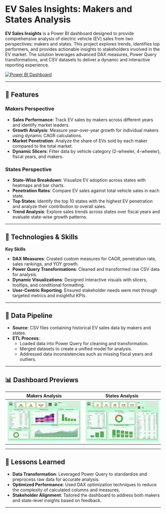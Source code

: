 # EV Sales Insights: Makers and States Analysis

**EV Sales Insights** is a Power BI dashboard designed to provide comprehensive analysis of electric vehicle (EV) sales from two perspectives: makers and states. This project explores trends, identifies top performers, and provides actionable insights to stakeholders involved in the EV market. The solution leverages advanced DAX measures, Power Query transformations, and CSV datasets to deliver a dynamic and interactive reporting experience.

[![Power BI Dashboard](https://img.shields.io/badge/Explore-Live_Dashboard-2CA5E0?style=for-the-badge&logo=powerbi)](https://app.powerbi.com/view?r=eyJrIjoiMjU0NjYxMjQtMzk2MC00NTA2LTg5OWMtY2YwY2JmN2MyZTIwIiwidCI6ImM2ZTU0OWIzLTVmNDUtNDAzMi1hYWU5LWQ0MjQ0ZGM1YjJjNCJ9&pageName=e7d914cfc37091076cbd)

---

## 🚀 Features

### Makers Perspective

- **Sales Performance**: Track EV sales by makers across different years and identify market leaders.
- **Growth Analysis**: Measure year-over-year growth for individual makers using dynamic CAGR calculations.
- **Market Penetration**: Analyze the share of EVs sold by each maker compared to the total market.
- **Dynamic Slicers**: Filter data by vehicle category (2-wheeler, 4-wheeler), fiscal years, and makers.

### States Perspective

- **State-Wise Breakdown**: Visualize EV adoption across states with heatmaps and bar charts.
- **Penetration Rates**: Compare EV sales against total vehicle sales in each state.
- **Top States**: Identify the top 10 states with the highest EV penetration and analyze their contribution to overall sales.
- **Trend Analysis**: Explore sales trends across states over fiscal years and evaluate state-wise growth patterns.

---

## 🔧 Technologies & Skills

**Key Skills**

- **DAX Measures**: Created custom measures for CAGR, penetration rate, sales rankings, and YOY growth.
- **Power Query Transformations**: Cleaned and transformed raw CSV data for analysis.
- **Dynamic Visualizations**: Designed interactive visuals with slicers, tooltips, and conditional formatting.
- **User-Centric Reporting**: Ensured stakeholder needs were met through targeted metrics and insightful KPIs.

---

## 📂 Data Pipeline

- **Source**: CSV files containing historical EV sales data by makers and states.
- **ETL Process**:
  - Loaded data into Power Query for cleaning and transformation.
  - Merged datasets to create a unified model for analysis.
  - Addressed data inconsistencies such as missing fiscal years and outliers.

---

## 📊 Dashboard Previews

| Makers Analysis | States Analysis |
| --------------- | --------------- |
| ![Makers](https://github.com/jaison-1920/EV-Sales-Analysis/blob/main/Maker.png) | ![States](https://github.com/jaison-1920/EV-Sales-Analysis/blob/main/State.png) |

---

## 🧠 Lessons Learned

- **Data Transformation**: Leveraged Power Query to standardize and preprocess raw data for accurate analysis.
- **Optimized Performance**: Used DAX optimization techniques to reduce the complexity of calculated columns and measures.
- **Stakeholder Alignment**: Tailored the dashboard to address both makers and state-level insights based on feedback.

---





